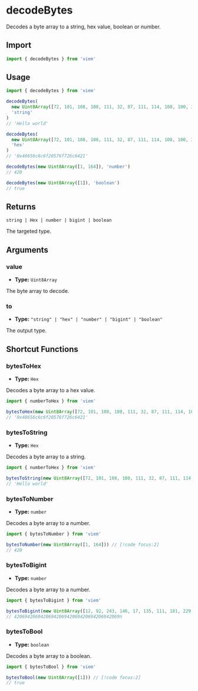 # decodeBytes

Decodes a byte array to a string, hex value, boolean or number.

## Import

```ts
import { decodeBytes } from 'viem'
```

## Usage

```ts
import { decodeBytes } from 'viem'

decodeBytes(
  new Uint8Array([72, 101, 108, 108, 111, 32, 87, 111, 114, 108, 100, 33]), 
  'string'
)
// 'Hello world'

decodeBytes(
  new Uint8Array([72, 101, 108, 108, 111, 32, 87, 111, 114, 108, 100, 33]), 
  'hex'
)
// '0x48656c6c6f20576f726c6421'

decodeBytes(new Uint8Array([1, 164]), 'number')
// 420

decodeBytes(new Uint8Array([1]), 'boolean')
// true
```

## Returns

`string | Hex | number | bigint | boolean`

The targeted type.

## Arguments

### value

- **Type:** `Uint8Array`

The byte array to decode.

### to

- **Type:** `"string" | "hex" | "number" | "bigint" | "boolean"`

The output type.

## Shortcut Functions

### bytesToHex

- **Type:** `Hex`

Decodes a byte array to a hex value.

```ts
import { numberToHex } from 'viem'

bytesToHex(new Uint8Array([72, 101, 108, 108, 111, 32, 87, 111, 114, 108, 100, 33])) // [!code focus:2]
// '0x48656c6c6f20576f726c6421'
```

### bytesToString

- **Type:** `Hex`

Decodes a byte array to a string.

```ts
import { numberToHex } from 'viem'

bytesToString(new Uint8Array([72, 101, 108, 108, 111, 32, 87, 111, 114, 108, 100, 33])) // [!code focus:2]
// 'Hello world'
```

### bytesToNumber

- **Type:** `number`

Decodes a byte array to a number.

```ts
import { bytesToNumber } from 'viem'

bytesToNumber(new Uint8Array([1, 164])) // [!code focus:2]
// 420
```

### bytesToBigint

- **Type:** `number`

Decodes a byte array to a number.

```ts
import { bytesToBigint } from 'viem'

bytesToBigint(new Uint8Array([12, 92, 243, 146, 17, 135, 111, 181, 229, 136, 67, 39, 250, 86, 252, 11, 117])) // [!code focus:2]
// 4206942069420694206942069420694206942069n
```

### bytesToBool

- **Type:** `boolean`

Decodes a byte array to a boolean.

```ts
import { bytesToBool } from 'viem'

bytesToBool(new Uint8Array([1])) // [!code focus:2]
// true
```
